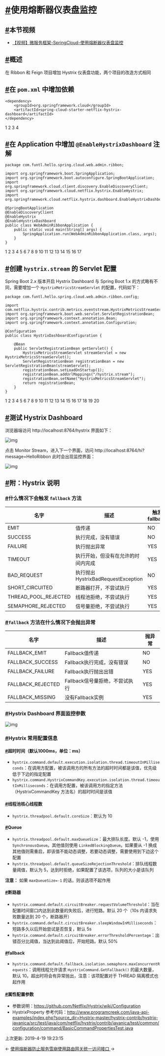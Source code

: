 # [#](https://funtl.com/zh/spring-cloud-netflix/Spring-Cloud-使用熔断器仪表盘监控.html#使用熔断器仪表盘监控)使用熔断器仪表盘监控

## [#](https://funtl.com/zh/spring-cloud-netflix/Spring-Cloud-使用熔断器仪表盘监控.html#本节视频)本节视频

- [【视频】微服务框架-SpringCloud-使用熔断器仪表盘监控](https://www.bilibili.com/video/av27864692)

## [#](https://funtl.com/zh/spring-cloud-netflix/Spring-Cloud-使用熔断器仪表盘监控.html#概述)概述

在 Ribbon 和 Feign 项目增加 Hystrix 仪表盘功能，两个项目的改造方式相同

## [#](https://funtl.com/zh/spring-cloud-netflix/Spring-Cloud-使用熔断器仪表盘监控.html#在-pom-xml-中增加依赖)在 `pom.xml` 中增加依赖

```text
<dependency>
    <groupId>org.springframework.cloud</groupId>
    <artifactId>spring-cloud-starter-netflix-hystrix-dashboard</artifactId>
</dependency>
```

1
2
3
4

## [#](https://funtl.com/zh/spring-cloud-netflix/Spring-Cloud-使用熔断器仪表盘监控.html#在-application-中增加-enablehystrixdashboard-注解)在 Application 中增加 `@EnableHystrixDashboard` 注解

```text
package com.funtl.hello.spring.cloud.web.admin.ribbon;

import org.springframework.boot.SpringApplication;
import org.springframework.boot.autoconfigure.SpringBootApplication;
import org.springframework.cloud.client.discovery.EnableDiscoveryClient;
import org.springframework.cloud.netflix.hystrix.EnableHystrix;
import org.springframework.cloud.netflix.hystrix.dashboard.EnableHystrixDashboard;

@SpringBootApplication
@EnableDiscoveryClient
@EnableHystrix
@EnableHystrixDashboard
public class WebAdminRibbonApplication {
    public static void main(String[] args) {
        SpringApplication.run(WebAdminRibbonApplication.class, args);
    }
}
```

1
2
3
4
5
6
7
8
9
10
11
12
13
14
15
16
17

## [#](https://funtl.com/zh/spring-cloud-netflix/Spring-Cloud-使用熔断器仪表盘监控.html#创建-hystrix-stream-的-servlet-配置)创建 `hystrix.stream` 的 Servlet 配置

Spring Boot 2.x 版本开启 Hystrix Dashboard 与 Spring Boot 1.x 的方式略有不同，需要增加一个 `HystrixMetricsStreamServlet` 的配置，代码如下：

```text
package com.funtl.hello.spring.cloud.web.admin.ribbon.config;

import com.netflix.hystrix.contrib.metrics.eventstream.HystrixMetricsStreamServlet;
import org.springframework.boot.web.servlet.ServletRegistrationBean;
import org.springframework.context.annotation.Bean;
import org.springframework.context.annotation.Configuration;

@Configuration
public class HystrixDashboardConfiguration {

    @Bean
    public ServletRegistrationBean getServlet() {
        HystrixMetricsStreamServlet streamServlet = new HystrixMetricsStreamServlet();
        ServletRegistrationBean registrationBean = new ServletRegistrationBean(streamServlet);
        registrationBean.setLoadOnStartup(1);
        registrationBean.addUrlMappings("/hystrix.stream");
        registrationBean.setName("HystrixMetricsStreamServlet");
        return registrationBean;
    }
}
```

1
2
3
4
5
6
7
8
9
10
11
12
13
14
15
16
17
18
19
20

## [#](https://funtl.com/zh/spring-cloud-netflix/Spring-Cloud-使用熔断器仪表盘监控.html#测试-hystrix-dashboard)测试 Hystrix Dashboard

浏览器端访问 http://localhost:8764/hystrix 界面如下：

![img](https://funtl.com/assets/Lusifer201805292246009.png)

点击 Monitor Stream，进入下一个界面，访问 http://localhost:8764/hi?message=HelloRibbon 此时会出现监控界面：

![img](https://funtl.com/assets/Lusifer201805292246010.png)

## [#](https://funtl.com/zh/spring-cloud-netflix/Spring-Cloud-使用熔断器仪表盘监控.html#附：hystrix-说明)附：Hystrix 说明

### [#](https://funtl.com/zh/spring-cloud-netflix/Spring-Cloud-使用熔断器仪表盘监控.html#什么情况下会触发-fallback-方法)什么情况下会触发 `fallback` 方法

| 名字                 | 描述                               | 触发fallback |
| -------------------- | ---------------------------------- | ------------ |
| EMIT                 | 值传递                             | NO           |
| SUCCESS              | 执行完成，没有错误                 | NO           |
| FAILURE              | 执行抛出异常                       | YES          |
| TIMEOUT              | 执行开始，但没有在允许的时间内完成 | YES          |
| BAD_REQUEST          | 执行抛出HystrixBadRequestException | NO           |
| SHORT_CIRCUITED      | 断路器打开，不尝试执行             | YES          |
| THREAD_POOL_REJECTED | 线程池拒绝，不尝试执行             | YES          |
| SEMAPHORE_REJECTED   | 信号量拒绝，不尝试执行             | YES          |

### [#](https://funtl.com/zh/spring-cloud-netflix/Spring-Cloud-使用熔断器仪表盘监控.html#fallback-方法在什么情况下会抛出异常)`fallback` 方法在什么情况下会抛出异常

| 名字              | 描述                           | 抛异常 |
| ----------------- | ------------------------------ | ------ |
| FALLBACK_EMIT     | Fallback值传递                 | NO     |
| FALLBACK_SUCCESS  | Fallback执行完成，没有错误     | NO     |
| FALLBACK_FAILURE  | Fallback执行抛出出错           | YES    |
| FALLBACK_REJECTED | Fallback信号量拒绝，不尝试执行 | YES    |
| FALLBACK_MISSING  | 没有Fallback实例               | YES    |

### [#](https://funtl.com/zh/spring-cloud-netflix/Spring-Cloud-使用熔断器仪表盘监控.html#hystrix-dashboard-界面监控参数)Hystrix Dashboard 界面监控参数

![img](https://funtl.com/assets/20171123110838020.png)

### [#](https://funtl.com/zh/spring-cloud-netflix/Spring-Cloud-使用熔断器仪表盘监控.html#hystrix-常用配置信息)Hystrix 常用配置信息

#### [#](https://funtl.com/zh/spring-cloud-netflix/Spring-Cloud-使用熔断器仪表盘监控.html#超时时间（默认1000ms，单位：ms）)超时时间（默认1000ms，单位：ms）

- `hystrix.command.default.execution.isolation.thread.timeoutInMilliseconds`：在调用方配置，被该调用方的所有方法的超时时间都是该值，优先级低于下边的指定配置
- `hystrix.command.HystrixCommandKey.execution.isolation.thread.timeoutInMilliseconds`：在调用方配置，被该调用方的指定方法（HystrixCommandKey 方法名）的超时时间是该值

#### [#](https://funtl.com/zh/spring-cloud-netflix/Spring-Cloud-使用熔断器仪表盘监控.html#线程池核心线程数)线程池核心线程数

- `hystrix.threadpool.default.coreSize`：默认为 10

#### [#](https://funtl.com/zh/spring-cloud-netflix/Spring-Cloud-使用熔断器仪表盘监控.html#queue)Queue

- `hystrix.threadpool.default.maxQueueSize`：最大排队长度。默认 -1，使用 `SynchronousQueue`。其他值则使用 `LinkedBlockingQueue`。如果要从 -1 换成其他值则需重启，即该值不能动态调整，若要动态调整，需要使用到下边这个配置
- `hystrix.threadpool.default.queueSizeRejectionThreshold`：排队线程数量阈值，默认为 5，达到时拒绝，如果配置了该选项，队列的大小是该队列

**注意：** 如果 `maxQueueSize=-1` 的话，则该选项不起作用

#### [#](https://funtl.com/zh/spring-cloud-netflix/Spring-Cloud-使用熔断器仪表盘监控.html#断路器)断路器

- `hystrix.command.default.circuitBreaker.requestVolumeThreshold`：当在配置时间窗口内达到此数量的失败后，进行短路。默认 20 个（10s 内请求失败数量达到 20 个，断路器开）
- `hystrix.command.default.circuitBreaker.sleepWindowInMilliseconds`：短路多久以后开始尝试是否恢复，默认 5s
- `hystrix.command.default.circuitBreaker.errorThresholdPercentage`：出错百分比阈值，当达到此阈值后，开始短路。默认 50%

#### [#](https://funtl.com/zh/spring-cloud-netflix/Spring-Cloud-使用熔断器仪表盘监控.html#fallback)fallback

- `hystrix.command.default.fallback.isolation.semaphore.maxConcurrentRequests`：调用线程允许请求 `HystrixCommand.GetFallback()` 的最大数量，默认 10。超出时将会有异常抛出，注意：该项配置对于 THREAD 隔离模式也起作用

#### [#](https://funtl.com/zh/spring-cloud-netflix/Spring-Cloud-使用熔断器仪表盘监控.html#属性配置参数)属性配置参数

- 参数说明：https://github.com/Netflix/Hystrix/wiki/Configuration
- HystrixProperty 参考代码：http://www.programcreek.com/java-api-examples/index.php?source_dir=Hystrix-master/hystrix-contrib/hystrix-javanica/src/test/java/com/netflix/hystrix/contrib/javanica/test/common/configuration/command/BasicCommandPropertiesTest.java

上次更新: 2019-4-19 19:23:15

← [使用熔断器防止服务雪崩](https://funtl.com/zh/spring-cloud-netflix/Spring-Cloud-使用熔断器防止服务雪崩.html)[使用路由网关统一访问接口 ](https://funtl.com/zh/spring-cloud-netflix/Spring-Cloud-使用路由网关统一访问接口.html)→